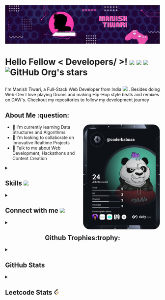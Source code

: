 <div align="center">
<img src="MANISH TIWARI.gif" width="100%" height="50%">
</div>

<h1> Hello Fellow < Developers/ >! <img src = "https://raw.githubusercontent.com/MartinHeinz/MartinHeinz/master/wave.gif" width = 5%>  <img src = "https://hits.sh/github.com/manish-9245.svg?extraCount=5000" width = 8%> <img src="https://wakatime.com/badge/user/8862995c-21a1-4de3-9a95-e04b050ba05e.svg">  <img alt="GitHub Org's stars" src="https://img.shields.io/github/stars/manish-9245?style=social"> <p align='center'>
 </p></h1>
<p>I'm Manish Tiwari, a Full-Stack Web Developer from India  <img src = "Untitled (30 × 20mm).gif" width = 2.5%>
. Besides doing Web-Dev I love playing Drums and making Hip-Hop style beats and remixes on DAW's. Checkout my repositories to follow my development journey </p>

<h2> About Me :question:</h2>
<img src="devcard.svg" width="250" alt="Manish Tiwari's Dev Card" align="right"/>

- 🌱 I'm currently learning Data Structures and Algorithms
- 👯 I'm looking to collaborate on Innovative Realtime Projects
- 💬 Talk to me about Web Development, Hackathons and Content Creation

<details>
<summary><h2> Skills  <img src = "https://media2.giphy.com/media/QssGEmpkyEOhBCb7e1/giphy.gif?cid=ecf05e47a0n3gi1bfqntqmob8g9aid1oyj2wr3ds3mg700bl&rid=giphy.gif" width = 5%> </h2></summary>
 
<img src="https://img.shields.io/badge/Bitbucket-0747a6?style=for-the-badge&logo=bitbucket&logoColor=white"/> ![C++](https://img.shields.io/badge/c++-%2300599C.svg?style=for-the-badge&logo=c%2B%2B&logoColor=white) ![CSS3](https://img.shields.io/badge/css3-%231572B6.svg?style=for-the-badge&logo=css3&logoColor=white) ![JavaScript](https://img.shields.io/badge/javascript-%23323330.svg?style=for-the-badge&logo=javascript&logoColor=%23F7DF1E) <img src="https://img.shields.io/badge/React-20232A?style=for-the-badge&logo=react&logoColor=61DAFB" />![HTML5](https://img.shields.io/badge/html5-%23E34F26.svg?style=for-the-badge&logo=html5&logoColor=white) ![Azure](https://img.shields.io/badge/azure-%230072C6.svg?style=for-the-badge&logo=azure-devops&logoColor=white) ![Chakra](https://img.shields.io/badge/chakra-%234ED1C5.svg?style=for-the-badge&logo=chakraui&logoColor=white) ![Bootstrap](https://img.shields.io/badge/bootstrap-%23563D7C.svg?style=for-the-badge&logo=bootstrap&logoColor=white) ![Next JS](https://img.shields.io/badge/Next-black?style=for-the-badge&logo=next.js&logoColor=white) ![SASS](https://img.shields.io/badge/SASS-hotpink.svg?style=for-the-badge&logo=SASS&logoColor=white) ![TailwindCSS](https://img.shields.io/badge/tailwindcss-%2338B2AC.svg?style=for-the-badge&logo=tailwind-css&logoColor=white) <img src="https://img.shields.io/badge/Git-F05032?style=for-the-badge&logo=git&logoColor=white" /> ![MariaDB](https://img.shields.io/badge/MariaDB-003545?style=for-the-badge&logo=mariadb&logoColor=white) ![MicrosoftSQLServer](https://img.shields.io/badge/Microsoft%20SQL%20Sever-CC2927?style=for-the-badge&logo=microsoft%20sql%20server&logoColor=white) ![MongoDB](https://img.shields.io/badge/MongoDB-%234ea94b.svg?style=for-the-badge&logo=mongodb&logoColor=white) ![SQLite](https://img.shields.io/badge/sqlite-%2307405e.svg?style=for-the-badge&logo=sqlite&logoColor=white) ![MySQL](https://img.shields.io/badge/mysql-%2300f.svg?style=for-the-badge&logo=mysql&logoColor=white) ![Canva](https://img.shields.io/badge/Canva-%2300C4CC.svg?style=for-the-badge&logo=Canva&logoColor=white) ![Python](https://img.shields.io/badge/python-3670A0?style=for-the-badge&logo=python&logoColor=ffdd54) ![R](https://img.shields.io/badge/r-%23276DC3.svg?style=for-the-badge&logo=r&logoColor=white) ![TypeScript](https://img.shields.io/badge/typescript-%23007ACC.svg?style=for-the-badge&logo=typescript&logoColor=white) ![PHP](https://img.shields.io/badge/php-%23777BB4.svg?style=for-the-badge&logo=php&logoColor=white) 
</details>

<details>
<summary><h2> Connect with me <img src='https://raw.githubusercontent.com/ShahriarShafin/ShahriarShafin/main/Assets/handshake.gif' width=10%> </h2></summary>
<a href = 'https://www.linkedin.com/in/manishtiwari13'align="center"> <img width = '32px' align= 'center' src="https://raw.githubusercontent.com/rahulbanerjee26/githubAboutMeGenerator/main/icons/linked-in-alt.svg"/></a> &nbsp  
<a href = 'https://www.twitter.com/manisht_13'> <img width = '32px' align= 'center' src="https://raw.githubusercontent.com/rahulbanerjee26/githubAboutMeGenerator/main/icons/twitter.svg"/></a>  &nbsp 
<a href = 'https://manish-9245.github.io/'> <img width = '32px' align= 'center' src="https://raw.githubusercontent.com/manish-9245/manish-9245.github.io/main/src/assets/favicon/MT.png"/></a>   &nbsp
<a href = 'https://www.github.com/manish-9245'> <img width = '32px' align= 'center' src="https://raw.githubusercontent.com/rahulbanerjee26/githubAboutMeGenerator/main/icons/github.svg"/></a>  &nbsp
 <a href="https://instagram.com/manish_.tiwari" target="blank"><img align= 'center'  src="https://raw.githubusercontent.com/rahuldkjain/github-profile-readme-generator/master/src/images/icons/Social/instagram.svg" alt="manish_.tiwari" width="32px" /></a>  &nbsp
<a href="https://www.hackerrank.com/coderbabuaa" target="blank"><img align= 'center'  src="https://raw.githubusercontent.com/rahuldkjain/github-profile-readme-generator/master/src/images/icons/Social/hackerrank.svg" alt="manishsit13" width="32px" /></a> &nbsp
<a href="https://leetcode.com/coderbabuaa/" target="blank"><img align= 'center'  src="https://raw.githubusercontent.com/rahuldkjain/github-profile-readme-generator/master/src/images/icons/Social/leet-code.svg" alt="manishsit13" width="32px" /></a> &nbsp
<a href="https://www.codechef.com/users/coderbabuaa" target="blank"><img align= 'center'  src="https://cdn.jsdelivr.net/npm/simple-icons@3.1.0/icons/codechef.svg" alt="manishsit13" width="32px" /></a><br>  
</details>

<details>
<summary><h2 align="center">Github Trophies:trophy:</h2></summary>
<p align="center"> <a href="https://github.com/ryo-ma/github-profile-trophy"><img src="https://github-profile-trophy.vercel.app/?username=manish-9245&row=1&column=8" alt="manish-9245" /></a> </p>
</details>
<details>
<summary><h2>GitHub Stats</h2></summary>
<p align=center>
  <div align=center>
    <a href="https://github.com/ShahrozAhmd/github-readme-streak-stats" title="Go to Source">
      <img align="center" width="45%" src="https://github-readme-streak-stats.herokuapp.com/?user=manish-9245&theme=react&border=61dafb&hide_border=true" alt="ShahrozAhmd" />
    </a>
    <a href="https://github.com/ShahrozAhmd/github-readme-stats" title="Go to Source">
      <img align="center" width="45%" src="https://github-readme-stats.vercel.app/api?username=manish-9245&show_icons=true&theme=react&border_color=61dafb&hide_border=true" />
    </a>
  </div>
</p>
</details>
<details>
<summary> <h2>Leetcode Stats <img src='ccc.png' width=4%> </h2> </summary> 
<p align="center"> <a href="https://leetcode.com/coderbabuaa/"><img src="https://leetcard.jacoblin.cool/coderbabuaa?theme=dark&font=Crimson%20Pro&ext=heatmap&cache=0"/></a> </p>
</details>
